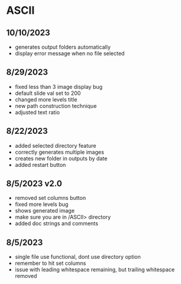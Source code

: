# ASCII
## 10/10/2023
- generates output folders automatically
- display error message when no file selected
## 8/29/2023
- fixed less than 3 image display bug
- default slide val set to 200
- changed more levels title
- new path construction technique
- adjusted text ratio
## 8/22/2023
- added selected directory feature
- correctly generates multiple images
- creates new folder in outputs by date
- added restart button
## 8/5/2023 v2.0
- removed set columns button
- fixed more levels bug
- shows generated image
- make sure you are in /ASCII> directory
- added doc strings and comments
## 8/5/2023
- single file use functional, dont use directory option
- remember to hit set columns
- issue with leading whitespace remaining, but trailing whitespace removed
